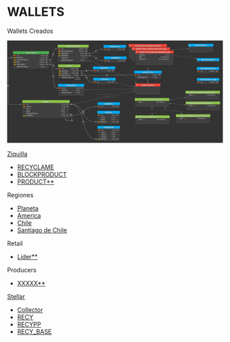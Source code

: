 # WALLETS

Wallets Creados 

<img src="arquitecturav2.png"></img>

[Ziquilla](https://ide.zilliqa.com)

- [RECYCLAME](https://viewblock.io/zilliqa/address/zil1ena2y36c3tfcah6xefflm5ep4n9czclxlsu5ap?tab=state)
- [BLOCKPRODUCT](https://viewblock.io/zilliqa/address/zil1h0l77wegszdrjg3x6ghwm6qeelt0t2cr2k2cz3?tab=state)
- [PRODUCT**](https://viewblock.io/zilliqa/address/zil1ena2y36c3tfcah6xefflm5ep4n9czclxlsu5ap?tab=state)

Regiones

- [Planeta](https://viewblock.io/zilliqa/address/zil1kws7pf5r037prnsm6e4x04qqxhxuu50e28grzt?tab=state)
- [America](https://viewblock.io/zilliqa/address/zil1rj7p7arsh8fkj9j284t8twxach8pzetnu9xk65?tab=state)
- [Chile](https://viewblock.io/zilliqa/address/zil1y3vcajd3fuhk73ahulrude4e8r4e44ytws9n9g?tab=state)
- [Santiago de Chile](https://viewblock.io/zilliqa/address/zil16fx3640jn8e0ncmct9a9ujpd32wuppe867qlyn?tab=state)

Retail

- [Lider**]()

Producers

- [XXXXX**]()

[Stellar](https://laboratory.stellar.org/)

- [Collector](https://stellarscan.io/account/GALGIKN4RNVNKEPV5JWJ5YEIKF6MYJOHEDAV6GVKFGYSACCDHNBQ6ABJ)
- [RECY](https://stellarscan.io/account/GBZOK5CDVDXFDR4EKPE444EMQMRPOWXKLOOVD42BR34QTQMKEJYPEF6U)
- [RECYPP](https://stellarscan.io/account/GBZOK5CDVDXFDR4EKPE444EMQMRPOWXKLOOVD42BR34QTQMKEJYPEF6U)
- [RECY_BASE](https://devex.zilliqa.com/address/0x137798571a4230244d62f0862766d97fecff763b)